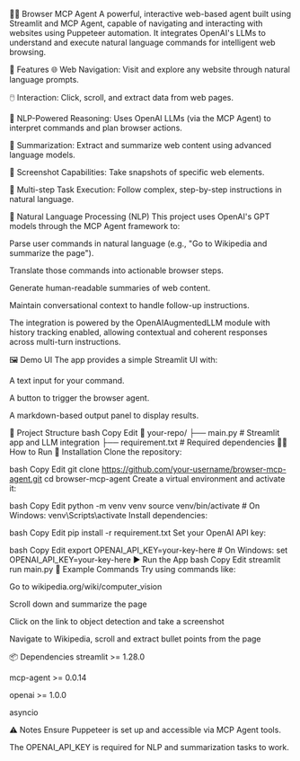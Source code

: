 🕵️‍♂️ Browser MCP Agent
A powerful, interactive web-based agent built using Streamlit and MCP Agent, capable of navigating and interacting with websites using Puppeteer automation. It integrates OpenAI's LLMs to understand and execute natural language commands for intelligent web browsing.

🚀 Features
🌐 Web Navigation: Visit and explore any website through natural language prompts.

🖱️ Interaction: Click, scroll, and extract data from web pages.

🧠 NLP-Powered Reasoning: Uses OpenAI LLMs (via the MCP Agent) to interpret commands and plan browser actions.

🧾 Summarization: Extract and summarize web content using advanced language models.

📸 Screenshot Capabilities: Take snapshots of specific web elements.

🧠 Multi-step Task Execution: Follow complex, step-by-step instructions in natural language.

🧠 Natural Language Processing (NLP)
This project uses OpenAI's GPT models through the MCP Agent framework to:

Parse user commands in natural language (e.g., "Go to Wikipedia and summarize the page").

Translate those commands into actionable browser steps.

Generate human-readable summaries of web content.

Maintain conversational context to handle follow-up instructions.

The integration is powered by the OpenAIAugmentedLLM module with history tracking enabled, allowing contextual and coherent responses across multi-turn instructions.

🖼️ Demo UI
The app provides a simple Streamlit UI with:

A text input for your command.

A button to trigger the browser agent.

A markdown-based output panel to display results.

🧱 Project Structure
bash
Copy
Edit
📁 your-repo/
├── main.py              # Streamlit app and LLM integration
├── requirement.txt      # Required dependencies
🧑‍💻 How to Run
🔧 Installation
Clone the repository:

bash
Copy
Edit
git clone https://github.com/your-username/browser-mcp-agent.git
cd browser-mcp-agent
Create a virtual environment and activate it:

bash
Copy
Edit
python -m venv venv
source venv/bin/activate  # On Windows: venv\Scripts\activate
Install dependencies:

bash
Copy
Edit
pip install -r requirement.txt
Set your OpenAI API key:

bash
Copy
Edit
export OPENAI_API_KEY=your-key-here  # On Windows: set OPENAI_API_KEY=your-key-here
▶️ Run the App
bash
Copy
Edit
streamlit run main.py
💬 Example Commands
Try using commands like:

Go to wikipedia.org/wiki/computer_vision

Scroll down and summarize the page

Click on the link to object detection and take a screenshot

Navigate to Wikipedia, scroll and extract bullet points from the page

📦 Dependencies
streamlit >= 1.28.0

mcp-agent >= 0.0.14

openai >= 1.0.0

asyncio

⚠️ Notes
Ensure Puppeteer is set up and accessible via MCP Agent tools.

The OPENAI_API_KEY is required for NLP and summarization tasks to work.

